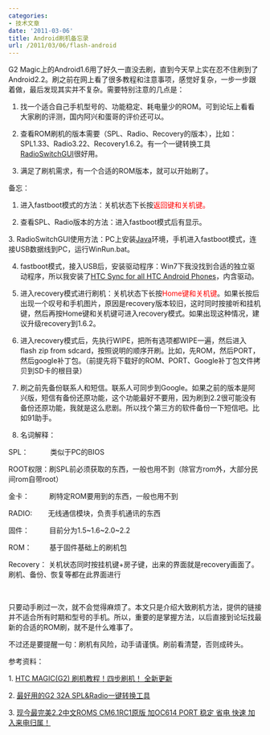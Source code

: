 ```yaml
---
categories:
- 技术文章
date: '2011-03-06'
title: Android刷机备忘录
url: /2011/03/06/flash-android
---
```



G2 Magic上的Android1.6用了好久一直没去刷，直到今天早上实在忍不住刷到了Android2.2。刷之前在网上看了很多教程和注意事项，感觉好复杂，一步一步跟着做，最后发现其实并不复杂。需要特别注意的几点是：

1. 找一个适合自己手机型号的、功能稳定、耗电量少的ROM。可到论坛上看看大家刷的评测，国内阿兴和蛋哥的评价还可以。

2. 查看ROM刷机的版本需要（SPL、Radio、Recovery的版本），比如：SPL1.33、Radio3.22、Recovery1.6.2。有一个一键转换工具[RadioSwitchGUI](http://www.hiapk.com/bbs/viewthread.php?tid=466183&amp;highlight=SPL)很好用。

3. 满足了刷机需求，有一个合适的ROM版本，就可以开始刷了。

备忘：

1. 进入fastboot模式的方法：关机状态下长按<span style="color: red; ">返回键和关机键。</span>

2. 查看SPL、Radio版本的方法：进入fastboot模式后有显示。

3.&nbsp;RadioSwitchGUI使用方法：PC上安装[Java](http://java.com/zh_CN/download/)环境，手机进入fastboot模式，连接USB数据线到PC，运行WinRun.bat。

4. fastboot模式，接入USB后，安装驱动程序：Win7下我没找到合适的独立驱动程序，所以我安装了[HTC Sync for all HTC Android Phones](http://www.htc.com/asia/SupportDownload.aspx?p_id=267&amp;cat=3&amp;dl_id=1073)，内含驱动。

5. 进入recovery模式进行刷机：关机状态下长按<span style="color: red; ">Home键和关机键</span>。如果长按后出现一个叹号和手机图片，原因是recovery版本较旧，这时同时按接听和挂机键，然后再按Home键和关机键可进入recovery模式。如果出现这种情况，建议升级recovery到1.6.2。

6. 进入recovery模式后，先执行WIPE，把所有选项都WIPE一遍，然后进入flash zip from sdcard，按照说明的顺序开刷。比如，先ROM，然后PORT，然后google补丁包。（前提先将下载好的ROM、PORT、Google补丁包文件拷贝到SD卡的根目录）

7. 刷之前先备份联系人和短信。联系人可同步到Google。如果之前的版本是阿兴版，短信有备份还原功能，这个功能最好不要用，因为刷到2.2很可能没有备份还原功能，我就是这么悲剧。所以找个第三方的软件备份一下短信吧。比如91助手。

8. 名词解释：&nbsp;

SPL： &nbsp; &nbsp; &nbsp; &nbsp; &nbsp; 类似于PC的BIOS

ROOT权限：刷SPL前必须获取的东西，一般也用不到（除官方rom外，大部分民间rom自带root）

金卡： &nbsp; &nbsp; &nbsp; &nbsp; &nbsp;刷特定ROM要用到的东西，一般也用不到

RADIO: &nbsp; &nbsp; &nbsp; &nbsp;无线通信模块，负责手机通讯的东西

固件： &nbsp; &nbsp; &nbsp; &nbsp; &nbsp;目前分为1.5~1.6~2.0~2.2

ROM： &nbsp; &nbsp; &nbsp; &nbsp; 基于固件基础上的刷机包

Recovery： 关机状态同时按挂机键+房子键，出来的界面就是recovery画面了。刷机、备份、恢复等都在此界面进行

&nbsp;&nbsp;

只要动手刷过一次，就不会觉得麻烦了。本文只是介绍大致刷机方法，提供的链接并不适合所有时期和型号的手机。所以，重要的是掌握方法，以后直接到论坛找最新的合适的ROM刷，就不是什么难事了。

不过还是要提醒一句：刷机有风险，动手请谨慎。刷前看清楚，否则成砖头。

参考资料：

1.&nbsp;[HTC MAGIC(G2) 刷机教程！四步刷机！ 全新更新](http://www.hiapk.com/bbs/viewthread.php?tid=479391&amp;extra=page%3D1%26amp;filter%3Dtype%26amp;typeid%3D149)

2.&nbsp;[最好用的G2 32A SPL&amp;Radio一键转换工具](http://www.hiapk.com/bbs/viewthread.php?tid=466183&amp;highlight=SPL)

3.&nbsp;[现今最完美2.2中文ROMS CM6.1RC1原版 加OC614 PORT 稳定 省电 快速 加入来电归属！](http://www.hiapk.com/bbs/viewthread.php?tid=616250&amp;extra=page%3D1%26amp;filter%3Dtype%26amp;typeid%3D211)